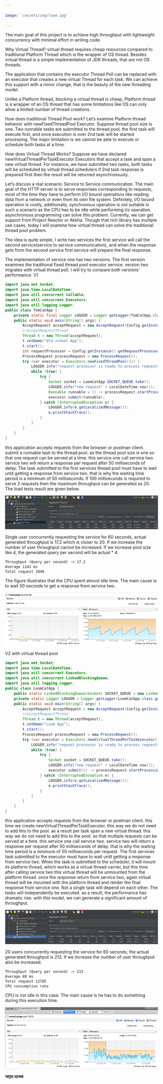 ```yaml
---

image: '/assets/img/loom.jpg'

---
```


The main goal of this project is to achieve high throughput with lightweight concurrency with minimal effort in writing code.

Why Virtual Thread? virtual thread requires cheap resources compared to traditional Platform Thread which is the wrapper of OS thread. Besides virtual thread is a simple implementation of JDK threads, that are not OS threads.

The application that contains the executor Thread Poll can be replaced with an executor that creates a new virtual Thread for each task. We can achieve this support with a minor change, that is the beauty of the new threading model.

Unlike a Platform thread, blocking a virtual thread is cheap, Platform thread is a wrapper of an OS thread that has some limitations like OS can only allow a limited number of thread creations.

How does traditional Thread Pool work?
Let’s examine Platform thread behavior with newFixedThreadPool Executor. Suppose thread pool size is one. Two runnable tasks are submitted to the thread pool, the first task will execute first, and once execution is over 2nd task will be started processing. The major limitation is we cannot be able to execute or schedule both tasks at a time.

How does Virtual Thread Works?
Suppose we have declared newVirtualThreadPerTaskExecutor Executors that accept a task and span a new virtual thread. For instance, we have submitted two tasks, both tasks will be scheduled by virtual thread schedulers if 2nd task response is prepared first then the result will be returned asynchronously.

Let’s discuss a real scenario: Service to Service communication.
The main goal of the HTTP server is to serve responses corresponding to requests, most of the time they have to perform I/O bound operations like reading data from a network or even from its own file system. Definitely, I/O bound operation is costly, additionally, synchronous operation is not suitable in such a scenario as the CPU has to be idle while performing i/o operation. asynchronous programming can solve this problem. Currently, we can get support from Project Reactor or Akkha. Though that rich library has multiple use cases, today I will examine how virtual thread can solve the traditional thread pool problem.

The idea is quite simple, I write two services the first service will call the second service(service to service communication), and when the response gets from the second service first service will prepare the final response.

The implementation of service one has two versions. The first version examines the traditional fixed thread pool executor service. version two migrates with virtual thread poll. I will try to compare both versions’ performance.
V1


```java
import java.net.Socket;
import java.time.LocalDateTime;
import java.util.concurrent.Callable;
import java.util.concurrent.Executors;
import java.util.logging.Logger;
public class TomCatApp {
    private static final Logger LOGGER = Logger.getLogger(TomCatApp.class.getName());
    public static void main(String[] args) {
        AcceptRequest acceptRequest = new AcceptRequest(Config.getInstance().getPort());
        //acceptRequestThread
        Thread t = new Thread(acceptRequest);
        t.setName("Old school App");
        t.start();
        int requestProcessor = Config.getInstance().getRequestProcessor();
        ProcessRequest processRequest = new ProcessRequest();
        try (var executor = Executors.newFixedThreadPool(1)) {
            LOGGER.info("request processor is ready to process requests");
            while (true) {
                try {
                    Socket socket = LoomCatApp.SOCKET_QUEUE.take();
                    LOGGER.info("new request" + LocalDateTime.now());
                    Runnable runnable = () -> processRequest.startProcessing(socket);
                    executor.submit(runnable);
                } catch (InterruptedException e) {
                    LOGGER.info(e.getLocalizedMessage());
                    e.printStackTrace();
                }
            }
        }
    }
}
```
this application accepts requests from the browser or postman client. submit a runnable task to the thread pool. as the thread pool size is one so that one request can be served at a time. this service one call service two. service two will return a response per request after 50 milliseconds of delay. The task submitted to the first services thread pool must have to wait until getting a response from service two. that is why the waiting time period is a minimum of 50 milliseconds. If 100 milliseconds is required to serve 2 requests then the maximum throughput can be generated as 20. The load tests result are given below.

![Data types](/assets/img/old-school-tomcat.png)

Single user concurrently requesting the service for 60 seconds, actual generated throughput is 17.2 which is closer to 20. If we increase the number of user throughput cannot be increased. If we increase pool size like 4, the generated query per second will be actual * 4.

	Throughput (Query per second) -> 17.2
	Average 1141 ms
	Total request 1049

The figure illustrates that the CPU spent almost idle time. The main cause is to wait 50 seconds to get a response from service two.

![Data types](/assets/img/tomcatapp-cpu.png)

V2 with virtual thread pool


```java
import java.net.Socket;
import java.time.LocalDateTime;
import java.util.concurrent.Executors;
import java.util.concurrent.LinkedBlockingQueue;
import java.util.logging.Logger;
public class LoomCatApp {
    public static LinkedBlockingQueue<Socket> SOCKET_QUEUE = new LinkedBlockingQueue<>();
    private static Logger LOGGER = Logger.getLogger(LoomCatApp.class.getName());
    public static void main(String[] args) {
        AcceptRequest acceptRequest = new AcceptRequest(Config.getInstance().getPort());
        //acceptRequestThread
        Thread t = new Thread(acceptRequest);
        t.setName("Loom App");
        t.start();
        ProcessRequest processRequest = new ProcessRequest();
        try (var executor = Executors.newVirtualThreadPerTaskExecutor()) {
            LOGGER.info("request processor is ready to process requests");
            while (true) {
                try {
                    Socket socket = SOCKET_QUEUE.take();
                    LOGGER.info("new request" + LocalDateTime.now());
                    executor.submit(() -> processRequest.startProcessing(socket));
                } catch (InterruptedException e) {
                    LOGGER.info(e.getLocalizedMessage());
                    e.printStackTrace();
                }
            }
        }
    }
}
```

this application accepts requests from the browser or postman client. this time we create newVirtualThreadPerTaskExecutor. this way we do not need to add this to the pool. as a result per task span a new virtual thread. this way we do not need to add this to the pool. so that multiple requests can be served at a time. this service one call service two. service two will return a response per request after 50 milliseconds of delay. that is why the waiting time period is a minimum of 50 milliseconds per request. The first services task submitted to the executor must have to wait until getting a response from service two. When the task is submitted to the scheduler, it will mount its platform thread, which works as a virtual thread carrier, but this time after calling service two this virtual thread will be unmounted from the platform thread. once the response return from service two, again virtual thread will be mounted with the platform thread and render the final response from service one. Not a single task will depend on each other. The tasks will independently be executed. as a result, the performance has dramatic rise. with this model, we can generate a significant amount of throughput.

![Data types](/assets/img/loomcat-performance.png)

20 users concurrently requesting the service for 60 seconds, the actual generated throughput is 213. If we increase the number of user throughput also be increased.

	Throughput (Query per second) -> 213
	Average 88 ms
	Total request 12785
	CPU consumption rate

CPU is not idle in this case. The main cause is he has to do something during this execution time.

![Data types](/assets/img/loomcat-cpu.png)

**আল্লাহ হাফেজ**





